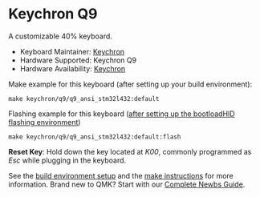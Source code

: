 # Keychron Q9

A customizable 40% keyboard.

* Keyboard Maintainer: [Keychron](https://github.com/keychron)
* Hardware Supported: Keychron Q9
* Hardware Availability: [Keychron](https://www.keychron.com)

Make example for this keyboard (after setting up your build environment):

    make keychron/q9/q9_ansi_stm32l432:default

Flashing example for this keyboard ([after setting up the bootloadHID flashing environment](https://docs.qmk.fm/#/flashing_bootloadhid))

    make keychron/q9/q9_ansi_stm32l432:default:flash

**Reset Key**: Hold down the key located at *K00*, commonly programmed as *Esc* while plugging in the keyboard.

See the [build environment setup](https://docs.qmk.fm/#/getting_started_build_tools) and the [make instructions](https://docs.qmk.fm/#/getting_started_make_guide) for more information. Brand new to QMK? Start with our [Complete Newbs Guide](https://docs.qmk.fm/#/newbs).
